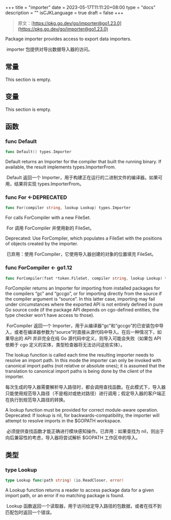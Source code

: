 +++
title = "importer"
date = 2023-05-17T11:11:20+08:00
type = "docs"
description = ""
isCJKLanguage = true
draft = false
+++
> 原文：[https://pkg.go.dev/go/importer@go1.23.0](https://pkg.go.dev/go/importer@go1.23.0)

Package importer provides access to export data importers.

​	importer 包提供对导出数据导入器的访问。

## 常量

This section is empty.

## 变量

This section is empty.

## 函数

### func Default

```go
func Default() types.Importer
```

Default returns an Importer for the compiler that built the running binary. If available, the result implements types.ImporterFrom.

​	Default 返回一个 Importer，用于构建正在运行的二进制文件的编译器。如果可用，结果将实现 types.ImporterFrom。

### func For <-DEPRECATED

```go
func For(compiler string, lookup Lookup) types.Importer
```

For calls ForCompiler with a new FileSet.

​	For 调用 ForCompiler 并使用新的 FileSet。

Deprecated: Use ForCompiler, which populates a FileSet with the positions of objects created by the importer.

​	已弃用：使用 ForCompiler，它使用导入器创建的对象的位置填充 FileSet。

### func ForCompiler <- go1.12

```go
func ForCompiler(fset *token.FileSet, compiler string, lookup Lookup) types.Importer
```

ForCompiler returns an Importer for importing from installed packages for the compilers “gc” and “gccgo”, or for importing directly from the source if the compiler argument is “source”. In this latter case, importing may fail under circumstances where the exported API is not entirely defined in pure Go source code (if the package API depends on cgo-defined entities, the type checker won’t have access to those).

​	ForCompiler 返回一个 Importer，用于从编译器“gc”和“gccgo”的已安装包中导入，或者在编译器参数为“source”时直接从源代码中导入。在后一种情况下，如果导出的 API 并非完全在纯 Go 源代码中定义，则导入可能会失败（如果包 API 依赖于 cgo 定义的实体，类型检查器将无法访问这些实体）。

The lookup function is called each time the resulting importer needs to resolve an import path. In this mode the importer can only be invoked with canonical import paths (not relative or absolute ones); it is assumed that the translation to canonical import paths is being done by the client of the importer.

​	每次生成的导入器需要解析导入路径时，都会调用查找函数。在此模式下，导入器只能使用规范导入路径（不是相对或绝对路径）进行调用；假定导入器的客户端正在执行到规范导入路径的转换。

A lookup function must be provided for correct module-aware operation. Deprecated: If lookup is nil, for backwards-compatibility, the importer will attempt to resolve imports in the $GOPATH workspace.

​	必须提供查找函数才能正确进行模块感知操作。已弃用：如果查找为 nil，则出于向后兼容性的考虑，导入器将尝试解析 $GOPATH 工作区中的导入。

## 类型

### type Lookup

```go
type Lookup func(path string) (io.ReadCloser, error)
```

A Lookup function returns a reader to access package data for a given import path, or an error if no matching package is found.

​	Lookup 函数返回一个读取器，用于访问给定导入路径的包数据，或者在找不到匹配包时返回一个错误。